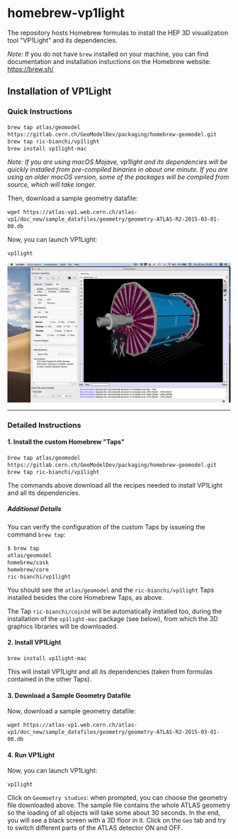 # homebrew-vp1light

The repository hosts Homebrew formulas to install the HEP 3D visualization tool "VP1Light" and its dependencies.

_Note:_ If you do not have `brew` installed on your machine, you can find documentation and installation instuctions on the Homebrew website: <https://brew.sh/>

## Installation of VP1Light

### Quick Instructions

```
brew tap atlas/geomodel https://gitlab.cern.ch/GeoModelDev/packaging/homebrew-geomodel.git
brew tap ric-bianchi/vp1light 
brew install vp1light-mac
```

_Note: If you are using macOS Mojave, vp1light and its dependencies will be quickly installed from pre-compiled binaries in about one minute. If you are using an older macOS version, some of the packages will be compiled from source, which will take longer._

Then, download a sample geometry datafile:

```
wget https://atlas-vp1.web.cern.ch/atlas-vp1/doc_new/sample_datafiles/geometry/geometry-ATLAS-R2-2015-03-01-00.db
```

Now, you can launch VP1Light:

```
vp1light
```

![VP1Light screenshot on macOS Mojave](docs/vp1light-screenshot.png)

----

### Detailed Instructions

#### 1. Install the custom Homebrew "Taps"

```
brew tap atlas/geomodel https://gitlab.cern.ch/GeoModelDev/packaging/homebrew-geomodel.git
brew tap ric-bianchi/vp1light 
```

The commands above download all the recipes needed to install VP1Light and all its dependencies. 


##### Additional Details

You can verify the configuration of the custom Taps by issueing the command `brew tap`:

```
$ brew tap
atlas/geomodel
homebrew/cask
homebrew/core
ric-bianchi/vp1light
```

You should see the `atlas/geomodel` and the `ric-bianchi/vp1light` Taps installed besides the core Homebrew Taps, as above.

The Tap `ric-bianchi/coin3d` will be automatically installed too, during the installation of the `vp1light-mac` package (see below), from which the 3D graphics libraries will be downloaded.

#### 2. Install VP1Light

```
brew install vp1light-mac
```

This will install VP1Light and all its dependencies (taken from formulas contained in the other Taps).

#### 3. Download a Sample Geometry Datafile

Now, download a sample geometry datafile:

```
wget https://atlas-vp1.web.cern.ch/atlas-vp1/doc_new/sample_datafiles/geometry/geometry-ATLAS-R2-2015-03-01-00.db
```

#### 4. Run VP1Light

Now, you can launch VP1Light:

```
vp1light
```

Click on `Geomoetry studies`: when prompted, you can choose the geometry file downloaded above. The sample file contains the whole ATLAS geometry so the loading of all objects will take some about 30 seconds. In the end, you will see a black screen with a 3D floor in it. Click on the `Geo` tab and try to switch different parts of the ATLAS detector ON and OFF.


